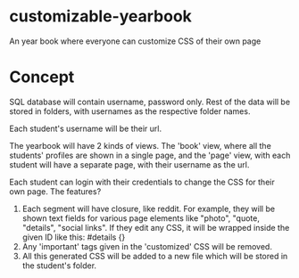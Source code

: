 # customizable-yearbook
An year book where everyone can customize CSS of their own page

# Concept

SQL database will contain username, password only. Rest of the data will be stored in folders, with usernames as the respective folder names.

Each student's username will be their url.

The yearbook will have 2 kinds of views. The 'book' view, where all the students' profiles are shown in a single page, and the 'page' view, with each student will have a separate page, with their username as the url.

Each student can login with their credentials to change the CSS for their own page. The features?
1. Each segment will have closure, like reddit. For example, they will be shown text fields for various page elements like "photo", "quote, "details", "social links". If they edit any CSS, it will be wrapped inside the given ID like this:
#details {}
2. Any 'important' tags given in the 'customized' CSS will be removed.
3. All this generated CSS will be added to a new file which will be stored in the student's folder. 
